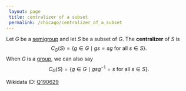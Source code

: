 ```yaml
---
 layout: page
 title: centralizer of a subset
 permalink: /chicago/centralizer_of_a_subset
---
```

Let $G$ be a [semigroup](https://mathgloss.github.io/MathGloss/chicago/semigroup) and let $S$ be a subset of $G$. The **centralizer** of $S$ is $$C_G(S) = \{g\in G\mid gs=sg \text{ for all } s\in S\}.$$ When $G$ is a [group](https://mathgloss.github.io/MathGloss/chicago/group), we can also say $$C_G(S) = \{g\in G\mid gsg^{-1} =s \text{ for all } s\in S\}.$$ 

Wikidata ID: [Q190629](https://www.wikidata.org/wiki/Q190629)